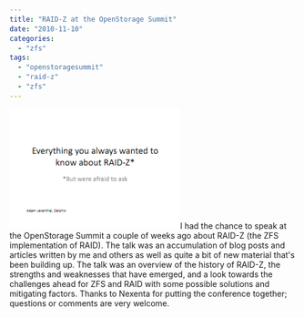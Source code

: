```yaml
---
title: "RAID-Z at the OpenStorage Summit"
date: "2010-11-10"
categories: 
  - "zfs"
tags: 
  - "openstoragesummit"
  - "raid-z"
  - "zfs"
---
```


[![](images/leventhal_2010_openstorage_raidz-300x211.png "leventhal_2010_openstorage_raidz")](http://ahl.dtrace.org/wp-content/uploads/2010/11/leventhal_2010_openstorage_raidz.pdf)I had the chance to speak at the OpenStorage Summit a couple of weeks ago about RAID-Z (the ZFS implementation of RAID). The talk was an accumulation of blog posts and articles written by me and others as well as quite a bit of new material that's been building up. The talk was an overview of the history of RAID-Z, the strengths and weaknesses that have emerged, and a look towards the challenges ahead for ZFS and RAID with some possible solutions and mitigating factors. Thanks to Nexenta for putting the conference together; questions or comments are very welcome.
